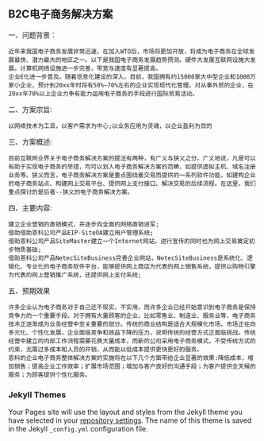 ## B2C电子商务解决方案

一、问题背景：

    近年来我国电子商务发展非常迅速，在加入WTO后，市场将更加开放，将成为电子商务在全球发展最快、潜力最大的地区之一。以下是我国电子商务发展趋势预测。硬件大发展互联网设施大发展。计算机网络设施进一步完善，带宽与速度有显著提高。
    企业E化进一步普及。随着信息化建设的深入，目前，我国拥有约15000家大中型企业和1000万家小企业，预计到20xx年时将有50%~70%左右的企业实现现代化管理。对从事外贸的企业，在20xx年70%以上企业力争有能力运用电子商务的手段进行国际贸易活动。

二、方案宗旨:

    以网络技术为工具，以客户需求为中心;以业务应用为灵魂，以企业盈利为目的
    
三、方案概述:

    目前互联网业界关于电子商务解决方案的提法有两种，有广义与狭义之分。广义地说，凡是可以有助于实现电子商务的举措，均可以划入电子商务解决方案的范畴，如提供虚拟主机、域名注册业务等。狭义而言，电子商务解决方案是重点围绕着交易而提供的一系列软件功能，如建构企业的电子商务站点、构建网上交易平台、提供网上支付接口、解决交易的后续流程。在这里，我们重点探讨的是后者--狭义的电子商务解决方案。

四、主要内容:

    建立企业营销的直销模式，并逐步向全面的网络直销进军;
    借助借助恩科公司产品EIP-SiteOA建立用户管理系统;
    借助恩科公司产品SiteMaster建立一个Internet网站，进行宣传的同时也为网上交易奠定初步物质基础;
    借助恩科公司产品NetecSiteBusiness完善企业网站，NetecSiteBusiness是系统化、逻辑化、专业化的电子商务软件平台，能够提供网上商店为代表的网上销售系统，提供以购物引擎为代表的网上营销推广系统，还提供网上支付系统;

五、预期效果

    许多企业认为电子商务对于自己还不现实，不实用，而许多企业已经开始意识到电子商务是保持竞争力的一个重要手段。对于拥有大量顾客的企业，比如零售业、制造业、服务业等，电子商务技术正逐渐成为业务经营中至关重要的部分。传统的商业结构是适合大规模化市场，市场正在向多元化、个性化发展，企业面临竞争和效益下降的压力，说明传统的经营方式正面临挑战。传统经营中建立的内部工作流程需要花费大量成本，而新的公司采用电子商务模式，不受传统方式的约束，无需过多成本和人员的开销，从而能以低成本提供更快更好的服务。
    恩科的企业电子商务整体解决方案的实施将在以下几个方面带给企业显著的效果:降低成本，增加销售；提高企业工作效率；扩展市场范围；增加与客户良好的沟通手段；为客户提供全天候的服务；为顾客提供个性化服务。


### Jekyll Themes

Your Pages site will use the layout and styles from the Jekyll theme you have selected in your [repository settings](https://github.com/sooopps/sooopps.github.io/settings). The name of this theme is saved in the Jekyll `_config.yml` configuration file.
